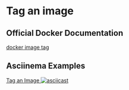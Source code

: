 # Tag an image

## Official Docker Documentation
[docker image tag](https://docs.docker.com/engine/reference/commandline/image_tag/)  

## Asciinema Examples

[Tag an Image ![asciicast](https://asciinema.org/a/245708.svg)](https://asciinema.org/a/245708)